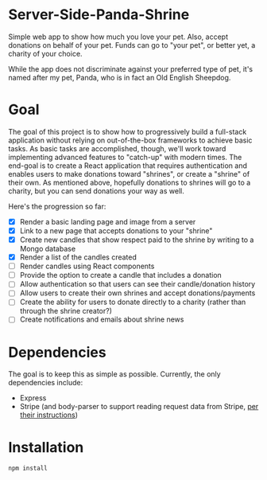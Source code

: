 # Server-Side-Panda-Shrine

Simple web app to show how much you love your pet. Also, accept donations on behalf of your pet. Funds can go to "your pet", or better yet, a charity of your choice.

While the app does not discriminate against your preferred type of pet, it's named after my pet, Panda, who is in fact an Old English Sheepdog.

# Goal
The goal of this project is to show how to progressively build a full-stack application without relying on out-of-the-box frameworks to achieve basic tasks. As basic tasks are accomplished, though, we'll work toward implementing advanced features to "catch-up" with modern times. The end-goal is to create a React application that requires authentication and enables users to make donations toward "shrines", or create a "shrine" of their own. As mentioned above, hopefully donations to shrines will go to a charity, but you can send donations your way as well.

Here's the progression so far:
- [x] Render a basic landing page and image from a server
- [x] Link to a new page that accepts donations to your "shrine"
- [x] Create new candles that show respect paid to the shrine by writing to a Mongo database
- [x] Render a list of the candles created
- [ ] Render candles using React components
- [ ] Provide the option to create a candle that includes a donation
- [ ] Allow authentication so that users can see their candle/donation history
- [ ] Allow users to create their own shrines and accept donations/payments
- [ ] Create the ability for users to donate directly to a charity (rather than through the shrine creator?)
- [ ] Create notifications and emails about shrine news

# Dependencies

The goal is to keep this as simple as possible. Currently, the only dependencies include:
- Express
- Stripe (and body-parser to support reading request data from Stripe, [per their instructions](https://stripe.com/docs/checkout/express))

# Installation
```
npm install
```